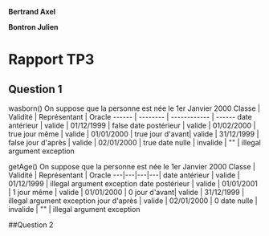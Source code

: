 **Bertrand Axel**

**Bontron Julien**

# Rapport TP3

## Question 1

wasborn()
On suppose que la personne est née le 1er Janvier 2000
Classe | Validité | Représentant | Oracle
------ | -------- | ------------ | ------
date antérieur | valide | 01/12/1999 | false
date postérieur | valide | 01/02/2000 | true
jour même | valide | 01/01/2000 | true 
jour d'avant| valide | 31/12/1999 | false
jour d'après | valide | 02/01/2000 | true
date nulle | invalide | "" | illegal argument exception

getAge()
On suppose que la personne est née le 1er Janvier 2000
Classe | Validité | Représentant | Oracle
---|---|---|---|
date antérieur | valide | 01/12/1999 | illegal argument exception
date postérieur | valide | 01/01/2001 | 1
jour même | valide | 01/01/2000 | 0 
jour d'avant| valide | 31/12/1999 | illegal argument exception
jour d'après | valide | 02/01/2000 | 0
date nulle | invalide | "" | illegal argument exception

##Question 2

